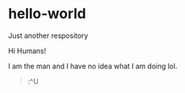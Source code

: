 # hello-world
Just another respository

Hi Humans!

I am the man and I have no idea what I am doing lol.

>:^U

